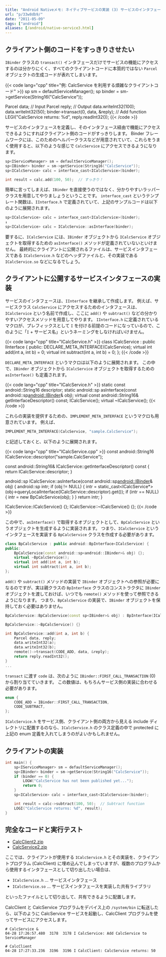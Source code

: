 ```yaml
---
title: "Android Nativeメモ: ネイティブサービスの実装 (3) サービスのインタフェースを定義する"
url: "p/33w8db9/"
date: "2011-05-09"
tags: ["android"]
aliases: [/android/native-service3.html]
---
```


クライアント側のコードをすっきりさせたい
----

`IBinder` クラスの `transact()` インタフェースだけでサービスの機能にアクセスするのは分かりにくく、すべてのクライアントコードに本質的ではない `Parcel` オブジェクトの生成コードが表れてしまいます。

{{< code lang="cpp" title="例: CalcService を利用する煩雑なクライアントコード" >}}
sp<IServiceManager> sm = defaultServiceManager();
sp<IBinder> binder = sm->getService(String16("CalcService"));

Parcel data;   // Input
Parcel reply;  // Output
data.writeInt32(100);
data.writeInt32(50);
binder->transact(0, data, &reply);  // Add function
LEGI("CalcService returns: %d", reply.readInt32());
{{< /code >}}

サービスのインタフェースを定義し、そのインタフェース経由で機能にアクセスできるようにすればクライアント側のコードがすっきりします。
Binder フレームワークには、このためのヘルパークラスなどが用意されていて、これらをうまく使用すると、以下のような感じで `CalcService` にアクセスできるようになります。

```cpp
sp<IServiceManager> sm = defaultServiceManager();
sp<IBinder> binder = sm->getService(String16("CalcService"));
sp<ICalcService> calc = interface_cast<ICalcService>(binder);

int result = calc.add(100, 50);  // すっきり！
```

簡単に言ってしまえば、`IBinder` を直接使うのではなく、分かりやすいラッパークラスを用意してやりましょうということです。
`interface_cast` というテンプレート関数は、`IInterface.h` で定義されていて、上記のサンプルコードは以下のように展開されます。

```cpp
sp<ICalcService> calc = interface_cast<ICalcService>(binder);
↓
sp<ICalcService> calc = ICalcService::asInterface(binder);
```

要するに、`ICalcService` には、`IBinder` オブジェクトから `ICalcService` オブジェクトを取得するための `asInterface()` メソッドが定義されていないといけません。
最終的にクライアントに公開されるファイルは、サービスインタフェースである `ICalcService.h` などのヘッダファイルと、その実装である `ICalcService.so` などになるでしょう。


クライアントに公開するサービスインタフェースの実装
----

サービスのインタフェースは、`IInterface` を継承して作成します。
例えば、サービスクラス `CalcService` にアクセスするためのインタフェースは、`ICalcService` という名前で作成し、ここに `add()` や `subtract()` などの分かりやすいアクセスメソッドを用意してやります。
`IInterface.h` に定義されているマクロが、プレフィックスとして `I` を付ける前提のコードになっているので、このように「`I` + サービス名」というネーミングをしなければいけません。

{{< code lang="cpp" title="ICalcService.h" >}}
class ICalcService : public IInterface {
public:
    DECLARE_META_INTERFACE(CalcService);
    virtual int add(int a, int b) = 0;
    virtual int subtract(int a, int b) = 0;
};
{{< /code >}}

`DECLARE_META_INTERFACE` というマクロは以下のように展開されます。
この中で、`IBinder` オブジェクトから `ICalcService` オブジェクトを取得するための `asInterface()` も定義されます。

{{< code lang="cpp" title="ICalcService.h" >}}
static const android::String16 descriptor;
static android::sp<ICalcService> asInterface(const android::sp<android::IBinder>& obj);
virtual const android::String16& getInterfaceDescriptor() const;
ICalcService();
virtual ~ICalcService();
{{< /code >}}

これらの実装を提供するための、`IMPLEMENT_META_INTERFACE` というマクロも用意されています。
例えば、

```cpp
IMPLEMENT_META_INTERFACE(CalcService, "sample.CalcService");
```

と記述しておくと、以下のように展開されます。

{{< code lang="cpp" title="ICalcService.cpp" >}}
const android::String16 ICalcService::descriptor("sample.CalcService");

const android::String16& ICalcService::getInterfaceDescriptor() const {
    return ICalcService::descriptor;
}

android::sp<ICalcService> ICalcService::asInterface(const android::sp<android::IBinder>& obj) {
    android::sp<ICalcService> intr;
    if (obj != NULL) {
        intr = static_cast<ICalcService*>(obj->queryLocalInterface(ICalcService::descriptor).get());
        if (intr == NULL) {
            intr = new BpCalcService(obj);
        }
    }
    return intr;
}

ICalcService::ICalcService() {};
ICalcService::~ICalcService() {};
{{< /code >}}

この中で、`asInterface()` で取得するオブジェクトとして、`BpCalcService` というオブジェクトを生成するように実装されます。
つまり、`ICalcService` というインタフェースを実装する `BpCalcService` クラスを作成する必要があります。

```cpp
class BpCalcService : public android::BpInterface<ICalcService) {
public:
    BpCalcService(const android::sp<android::IBinder>& obj) {};
    virtual ~BpCalcService();
    virtual int add(int a, int b);
    virtual int subtract(int a, int b);
};
```

`add()` や `subtract()` メソッドの実装で `IBinder` オブジェクトへの参照が必要になるのですが、実は親クラスの `BpInterface` クラスのコンストラクタに `IBinder` オブジェクトを渡しておけば、いつでも `remote()` メソッドを使って参照できるようになります。
つまり、`BpCalcService` の実装で、`IBinder` オブジェクトを保持しておく必要はありません。

```cpp
BpCalcService::BpCalcService(const sp<IBinder>& obj) : BpInterface(ICalcService>(obj) {}

BpCalcService::~BpCalcService() {}

int BpCalcService::add(int a, int b) {
    Parcel data, reply;
    data.writeInt32(a);
    data.writeInt32(b);
    remote()->transact(CODE_ADD, data, &reply);
    return reply.readInt32();
}
...
```

`transact` に渡す `code` は、次のように `IBinder::FIRST_CALL_TRANSACTION` (0) から割り当てていきます。
この数値は、もちろんサービス側の実装に合わせる必要があります。

```cpp
enum {
    CODE_ADD = IBinder::FIRST_CALL_TRANSACTION,
    CODE_SUBTRACT,
};
```

`ICalcService.h` をサービス側、クライアント側の両方から見える include ディレクトリに配置するのなら、`ICalcService.h` のクラス定義の中で protected に上記の enum 定義を入れてしまうのがよいかもしれません。


クライアントの実装
----

```cpp
int main() {
    sp<IServiceManager> sm = defaultServiceManager();
    sp<IBinder> binder = sm->getService(String16("CalcService"));
    if (binder == 0) {
        LOGW("CalcService has not been published yet...");
        return 0;
    }
    sp<ICalcService> calc = interface_cast<ICalcService>(binder);

    int result = calc->subtract(100, 50);  // Subtract function
    LOGI("CalcService returns: %d", result);
}
```


完全なコードと実行テスト
----

- [CalcClient2.zip](20110509-CalcClient2.zip)
- [CalcService2.zip](20110509-CalcService2.zip)

ここでは、クライアントが使用する `ICalcService.h` とその実装を、クライアントプログラム (CalcClient) に埋め込んでしまっていますが、複数のプログラムから使用するインタフェースとして切り出したい場合は、

- `ICalcService.h` ... サービスインタフェース
- `ICalcService.so` ... サービスインタフェースを実装した共有ライブラリ

といったファイルとして切り出して、共有できるように配置します。

CalcClient と CalcService プログラムをデバイス上の `/system/bin` に転送したら、以下のように CalcService サービスを起動し、CalcClient プログラムを使ってサービスにアクセスします。

```
# CalcService &
04-28 17:26:57.480  3178  3178 I CalcService: Add CalcService to ServiceManager

# CalcClient
04-28 17:27:33.236  3196  3196 I CalcClient: CalcService returns: 50
```

